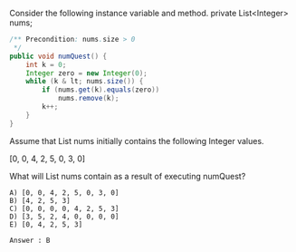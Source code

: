 Consider the following instance variable and method.
private List&lt;Integer&gt; nums;
```java
/** Precondition: nums.size > 0
 */
public void numQuest() {
    int k = 0;
    Integer zero = new Integer(0);
    while (k & lt; nums.size()) {
        if (nums.get(k).equals(zero))
            nums.remove(k);
        k++;
    }
}
```
Assume that List nums initially contains the following Integer values.

[0, 0, 4, 2, 5, 0, 3, 0]

What will List nums contain as a result of executing numQuest?
```
A) [0, 0, 4, 2, 5, 0, 3, 0]
B) [4, 2, 5, 3]
C) [0, 0, 0, 0, 4, 2, 5, 3]
D) [3, 5, 2, 4, 0, 0, 0, 0]
E) [0, 4, 2, 5, 3]
```

`Answer : B`
